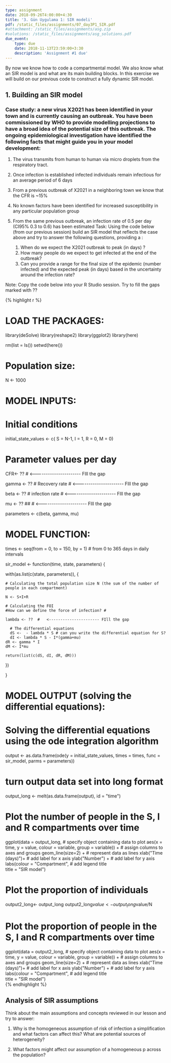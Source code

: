 ```yaml
---
type: assignment
date: 2018-09-26T4:00:00+4:30
title: '3. Gün Uygulama 1: SIR modeli'
pdf: /static_files/assignments/07_day3P1_SIR.pdf
#attachment: /static_files/assignments/asg.zip
#solutions: /static_files/assignments/asg_solutions.pdf
due_event: 
    type: due
    date: 2018-11-13T23:59:00+3:30
    description: 'Assignment #1 due'
---
```

 

 
By now we know how to code a compartmental model. We also know what an SIR model is and what are its main building blocks. In this exercise we will build on our previous code to construct a fully dynamic SIR model.   
 
## 1. Building an SIR model 
 
 
### Case study: a new virus X2021 has been identified in your town and is currently causing an outbreak. You have been commissioned by WHO to provide modelling projections to have a broad idea of the potential size of this outbreak. The ongoing epidemiological investigation have identified the following facts that might guide you in your model development:    
 
1)	The virus transmits from human to human via micro droplets from the respiratory tract.    
 
2)	Once infection is established infected individuals remain infectious for an average period of 6 days    
 
3)	From a previous outbreak of X2021 in a neighboring town we know that the CFR is ~15%    
 
4)	No known factors have been identified for increased susceptibility in any particular population group   
 
5)	From the same previous outbreak, an infection rate of 0.5 per day (CI95% 0.3 to 0.6) has been estimated
Task: Using the code below (from our previous session) build an SIR model that reflects the case above and try to answer the following questions, providing a :   
 
    1)	When do we expect the X2021 outbreak to peak (in days) ?
    2)	How many people do we expect to get infected at the end of the outbreak?
    3)	Can you provide a range for the final size of the epidemic (number infected)  and the expected peak (in days) based in the uncertainty around the infection rate?
 
 
Note: Copy the code below into your R Studio session. Try to fill the gaps marked with ??   
 

{% highlight r %}
# LOAD THE PACKAGES:
library(deSolve)
library(reshape2)
library(ggplot2)
library(here)
 
rm(list = ls())
setwd(here())
# Population size:
N <- 1000
 
# MODEL INPUTS:
 
# Initial conditions
initial_state_values <- c(
  S = N-1,
  I = 1,
  R = 0,
  M = 0)           
 
# Parameter values per day
  CFR<- ?? # <---------------------- FIll the gap
   
  gamma <- ?? # Recovery rate # <---------------------- FIll the gap
  
  beta <- ??  # infection rate # <---------------------- FIll the gap
  
  mu <- ?? ## # <---------------------- FIll the gap
  
  parameters <- c(beta, gamma, mu)
 
 
# MODEL FUNCTION: 
times <- seq(from = 0, to = 150, by = 1)   # from 0 to 365 days in daily intervals
 
sir_model <- function(time, state, parameters) {  
  
  with(as.list(c(state, parameters)), {     
    
    # Calculating the total population size N (the sum of the number of people in each compartment)
    
    N <- S+I+R
    
    # Calculating the FOI
    #How can we define the force of infection? #
    
    lambda <- ??  #   <---------------------- FIll the gap
      
      # The differential equations
      dS <-  - lambda * S # can you write the differential equation for S? 
      dI <- lambda * S - I*(gamma+mu)     
    dR <- gamma * I
    dM <- I*mu
    
    return(list(c(dS, dI, dR, dM))) 
  })
  
}
 
 
 
# MODEL OUTPUT (solving the differential equations):
 
# Solving the differential equations using the ode integration algorithm
output <- as.data.frame(ode(y = initial_state_values, 
                            times = times, 
                            func = sir_model,
                            parms = parameters))
 
 
 
# turn output data set into long format
output_long <- melt(as.data.frame(output), id = "time")                 
 
 
# Plot the number of people in the S, I and R compartments over time
ggplot(data = output_long,                                               # specify object containing data to plot
       aes(x = time, y = value, colour = variable, group = variable)) +  # assign columns to axes and groups
  geom_line(size=2) +                                                          # represent data as lines
  xlab("Time (days)")+                                                   # add label for x axis
  ylab("Number") +                                                       # add label for y axis
  labs(colour = "Compartment",                                           # add legend title  
       title = "SIR model")    
 
 
 
# Plot the proportion of individuals 
 
output2_long<- output_long
output2_long$value<-output_long$value/N
 
 
# Plot the proportion of people in the S, I and R compartments over time
ggplot(data = output2_long,                                               # specify object containing data to plot
       aes(x = time, y = value, colour = variable, group = variable)) +  # assign columns to axes and groups
  geom_line(size=2) +                                                          # represent data as lines
  xlab("Time (days)")+                                                   # add label for x axis
  ylab("Number") +                                                       # add label for y axis
  labs(colour = "Compartment",                                           # add legend title  
       title = "SIR model")   
{% endhighlight %}
 
## Analysis of SIR assumptions
 
Think about the main assumptions and concepts reviewed in our lesson and try to answer:   
 
1)	Why is the homogeneous assumption of risk of infection a simplification and what factors can affect this? What are potential sources of heterogeneity?   
 
2)	What factors might affect our assumption of a homogeneous p across the population?    
 
 
 
